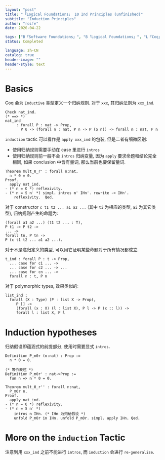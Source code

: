 ```yaml
---
layout: "post"
title: "「Logical Foundations」 10 Ind Principles (unfinished)"
subtitle: "Induction Principles"
author: "roife"
date: 2020-04-22

tags: ["B「Software Foundations」", "B「Logical Foundations」", "L「Coq」", "Programming Languages", "unfinished", "Formal Verification"]
status: Completed

language: zh-CN
catalog: true
header-image: ""
header-style: text
---
```


# Basics

Coq 会为 `Inductive` 类型定义一个归纳规则. 对于 `xxx`, 其归纳法则为 `xxx_ind`.

``` coq
Check nat_ind.
(* ==> *)
nat_ind
     : forall P : nat -> Prop,
       P 0 -> (forall n : nat, P n -> P (S n)) -> forall n : nat, P n
```

`induction` tactic 可以看作是 `apply xxx_ind` 的包装, 但是二者有细微区别:

- 使用归纳规则需要手动在 case 里进行 `intros`
- 使用归纳规则前一般不会 `intros` 归纳变量, 因为 `apply` 要求命题和结论完全相同, 如果 conclusion 中含有量词, 那么当前也要保留量词.

<!-- end list -->

``` coq
Theorem mult_0_r' : forall n:nat,
  n * 0 = 0.
Proof.
  apply nat_ind.
- (* n = O *) reflexivity.
- (* n = S n' *) simpl. intros n' IHn'. rewrite -> IHn'.
    reflexivity.  Qed.
```

对于 constructor `c t1 t2 ... a1 a2 ...` (其中 `ti` 为相应的类型, `ai` 为其它类型),
归纳规则产生的命题为:

``` coq
(forall a1 a2 ...) (t1 t2 ... : T),
P t1 -> P t2 ->
... ->
forall tn, P tn ->
P (c t1 t2 ... a1 a2 ...).
```

对于不是递归定义的类型, 可以用它证明某些命题对于所有情况都成立.

``` coq
t_ind : forall P : t -> Prop,
  ... case for c1 ... ->
  ... case for c2 ... -> ...
  ... case for cn ... ->
  forall n : t, P n
```

对于 polymorphic types, 效果类似的:

``` coq
list_ind :
  forall (X : Type) (P : list X -> Prop),
     P [] ->
     (forall (x : X) (l : list X), P l -> P (x :: l)) ->
     forall l : list X, P l
```

# Induction hypotheses

归纳假设即蕴涵式的前提部分, 使用时需要显式 `intros`.

``` coq
Definition P_m0r (n:nat) : Prop :=
  n * 0 = 0.

(* 等价表述 *)
Definition P_m0r' : nat->Prop :=
  fun n => n * 0 = 0.

Theorem mult_0_r'' : forall n:nat,
  P_m0r n.
Proof.
  apply nat_ind.
- (* n = O *) reflexivity.
- (* n = S n' *)
    intros n IHn. (* IHn 为归纳假设 *)
    unfold P_m0r in IHn. unfold P_m0r. simpl. apply IHn. Qed.
```

# More on the `induction` Tactic

注意到用 `xxx_ind` 之前不能进行 `intros`, 而 `induction` 会进行 `re-generalize`.
